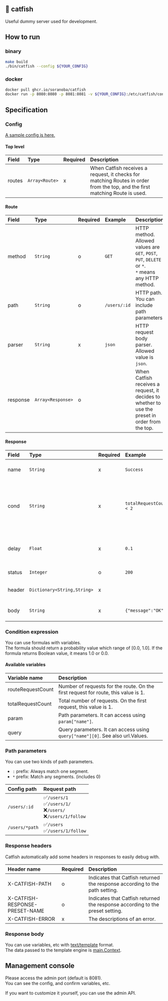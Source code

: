 🎣 catfish
-----
Useful dummy server used for development.

## How to run
### binary

```bash
make build
./bin/catfish --config ${YOUR_CONFIG}
```

### docker

```bash
docker pull ghcr.io/soranoba/catfish
docker run -p 8080:8080 -p 8081:8081 -v ${YOUR_CONFIG}:/etc/catfish/config.yml soranoba/catfish
```

## Specification
### Config

[A sample config is here.](/bin/config.yml)

#### Top level

| Field  | Type           | Required | Description                                                                                                                 |
|:-------|:---------------|:---------|:----------------------------------------------------------------------------------------------------------------------------|
| routes | `Array<Route>` | x        | When Catfish receives a request, it checks for matching Routes in order from the top, and the first matching Route is used. |

#### Route

| Field    | Type              | Required | Example      | Description                                                                                             |
|:---------|:------------------|:---------|:-------------|:--------------------------------------------------------------------------------------------------------|
| method   | `String`          | o        | `GET`        | HTTP method.<br>Allowed values are `GET`, `POST`, `PUT`, `DELETE` or `*`.<br>`*` means any HTTP method. |
| path     | `String`          | o        | `/users/:id` | HTTP path. You can include path parameters.                                                             |
| parser   | `String`          | x        | `json`       | HTTP request body parser.<br>Allowed value is `json`.                                                   |
| response | `Array<Response>` | o        |              | When Catfish receives a request, it decides to whether to use the preset in order from the top.         |

#### Response

| Field  | Type                        | Required | Example                 | Description                                                                   |
|:-------|:----------------------------|:---------|:------------------------|:------------------------------------------------------------------------------|
| name   | `String`                    | x        | `Success`               | Response preset name                                                          |
| cond   | `String`                    | x        | `totalRequestCount < 2` | Conditional expression indicating the probability of returning this response. |
| delay  | `Float`                     | x        | `0.1`                   | Delay time before response is returned. (sec)                                 |
| status | `Integer`                   | o        | `200`                   | HTTP Status code                                                              |
| header | `Dictionary<String,String>` | x        |                         | HTTP response headers                                                         |
| body   | `String`                    | x        | `{"message":"OK"}`      | HTTP response body                                                            |

### Condition expression

You can use formulas with variables.<br>
The formula should return a probability value which range of [0.0, 1.0].
If the formula returns Boolean value, it means 1.0 or 0.0.

#### Available variables

| Variable name     | Description                                                                        |
|:------------------|:-----------------------------------------------------------------------------------|
| routeRequestCount | Number of requests for the route. On the first request for route, this value is 1. |
| totalRequestCount | Total number of requests. On the first request, this value is 1.                   |
| param             | Path parameters. It can access using `param["name"]`.                              |
| query             | Query parameters. It can access using `query["name"][0]`. See also url.Values.     |

### Path parameters

You can use two kinds of path parameters.

- `:` prefix: Always match one segment.
- `*` prefix: Match any segments. (includes 0)

| Config path    | Request path                                                    |
|:---------------|:----------------------------------------------------------------|
| `/users/:id`   | ✅`/users/1`<br>✅`/users/1/`<br>❌`/users/`<br>❌`/users/1/follow` |
| `/users/*path` | ✅`/users`<br>✅`/users/1/follow`                                 |

### Response headers

Catfish automatically add some headers in responses to easily debug with.

| Header name                    | Required | Description                                                                   |
|:-------------------------------|:---------|:------------------------------------------------------------------------------|
| X-CATFISH-PATH                 | o        | Indicates that Catfish returned the response according to the path setting.   |
| X-CATFISH-RESPONSE-PRESET-NAME | o        | Indicates that Catfish returned the response according to the preset setting. |
| X-CATFISH-ERROR                | x        | The descriptions of an error.                                                 |

### Response body

You can use variables, etc with [text/template](https://pkg.go.dev/text/template) format.<br>
The data passed to the template engine is [main.Context]().

## Management console

Please access the admin port (default is 8081).<br>
You can see the config, and confirm variables, etc.<br>

If you want to customize it yourself, you can use the admin API.
